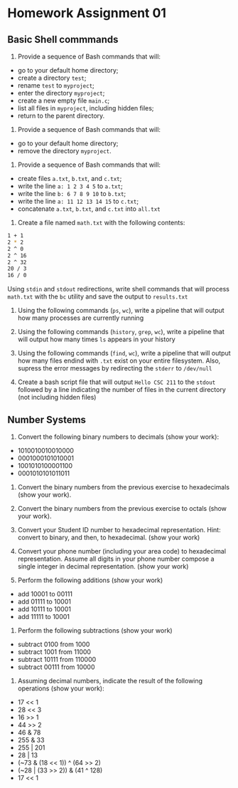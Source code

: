 # Homework Assignment 01

## Basic Shell commmands

1. Provide a sequence of Bash commands that will:
  * go to your default home directory;
  * create a directory `test`;
  * rename `test` to `myproject`;
  * enter the directory `myproject`;
  * create a new empty file `main.c`; 
  * list all files in `myproject`, including hidden files;
  * return to the parent directory.
  
1. Provide a sequence of Bash commands that will:
  * go to your default home directory;
  * remove the directory `myproject`.

1. Provide a sequence of Bash commands that will:
  * create files `a.txt`, `b.txt`, and `c.txt`;
  * write the line `a: 1 2 3 4 5` to `a.txt`;
  * write the line `b: 6 7 8 9 10` to `b.txt`;
  * write the line `a: 11 12 13 14 15` to `c.txt`;
  * concatenate `a.txt`, `b.txt`, and `c.txt` into `all.txt`
  
1. Create a file named `math.txt` with the following contents:
```bash
1 + 1
2 * 2
2 ^ 0
2 ^ 16
2 ^ 32
20 / 3
16 / 0
```
Using `stdin` and `stdout` redirections, write shell commands that will process `math.txt` with the `bc` utility and save the output to `results.txt`

1. Using the following commands (`ps`, `wc`), write a pipeline that will output how many processes are currently running

1. Using the following commands (`history`, `grep`, `wc`), write a pipeline that will output how many times `ls` appears in your history

1. Using the following commands (`find`, `wc`), write a pipeline that will output how many files endind with `.txt` exist on your entire filesystem.  Also, supress the error messages by redirecting the `stderr` to `/dev/null`

1. Create a bash script file that will output `Hello CSC 211` to the `stdout` followed by a line indicating the number of files in the current directory (not including hidden files)

## Number Systems

1. Convert the following binary numbers to decimals (show your work):
  * 1010010010010000
  * 0001000101010001
  * 1001010100001100
  * 0001010101011011

1. Convert the binary numbers from the previous exercise to hexadecimals (show your work).

1. Convert the binary numbers from the previous exercise to octals (show your work).

1. Convert your Student ID number to hexadecimal representation.  Hint: convert to binary, and then, to hexadecimal. (show your work)

1. Convert your phone number (including your area code) to hexadecimal representation.  Assume all digits in your phone number compose a single integer in decimal representation. (show your work)

1. Perform the following additions (show your work)
  * add 10001 to 00111
  * add 01111 to 10001
  * add 10111 to 10001
  * add 11111 to 10001

1. Perform the following subtractions (show your work)
  * subtract 0100 from 1000
  * subtract 1001 from 11000
  * subtract 10111 from 110000
  * subtract 00111 from 10000

1. Assuming decimal numbers, indicate the result of the following operations (show your work):
  * 17 << 1
  * 28 << 3
  * 16 >> 1
  * 44 >> 2
  * 46 & 78
  * 255 & 33
  * 255 | 201
  * 28 | 13
  * (~73 & (18 << 1)) ^ (64 >> 2)
  * (~28 | (33 >> 2)) & (41 ^ 128)
  * 17 << 1
